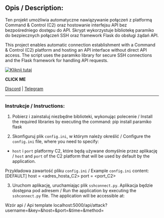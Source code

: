 ## Opis / Description:

Ten projekt umożliwia automatyczne nawiązywanie połączeń z platformą Command & Control (C2) oraz hostowanie interfejsu API bez bezpośredniego dostępu do API. Skrypt wykorzystuje bibliotekę paramiko do bezpiecznych połączeń SSH oraz framework Flask do obsługi żądań API.

This project enables automatic connection establishment with a Command & Control (C2) platform and hosting an API interface without direct API access. The script uses the paramiko library for secure SSH connections and the Flask framework for handling API requests.

[![Kliknij tutaj](https://cdn.discordapp.com/attachments/1217082239494389871/1239333324040700025/standard.gif?ex=667fd85a&is=667e86da&hm=6575a51692da886a9e81aead1ccddb7cf88c2a8b02dcb2e99c8df8743bb309a1&)](https://discord.gg/j4485Q3R)

**CLICK ME**

[Discord](https://discord.gg/j4485Q3R) | [Telegram](https://t.me/heroinprojects)

---

### Instrukcje / Instructions:

1. Pobierz i zainstaluj niezbędne biblioteki, wykonując polecenie / Install the required libraries by executing the command:
pip install paramiko flask

2. Skonfiguruj plik `config.ini`, w którym należy określić / Configure the `config.ini` file, where you need to specify:
- `host` i `port` platformy C2, które będą używane domyślnie przez aplikację / `host` and `port` of the C2 platform that will be used by default by the application.

Przykładowa zawartość pliku `config.ini` / Example `config.ini` content:
[DEFAULT]
host = <adres_hosta_C2>
port = <port_C2>

3. Uruchom aplikację, uruchamiając plik `sshconnect.py`. Aplikacja będzie dostępna pod adresem / Run the application by executing the `sshconnect.py` file. The application will be accessible at:

Wzór api / Api template
localhost:5000/api/attack?username=<username>&key=<key-password>&host=<ip what you want to atack>&port=<attack port>&time=<attack time>&method=<attack method>
